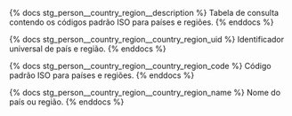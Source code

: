 {% docs stg_person__country_region__description %}
Tabela de consulta contendo os códigos padrão ISO para países e regiões.
{% enddocs %}

{% docs stg_person__country_region__country_region_uid %}
Identificador universal de país e região.
{% enddocs %}

{% docs stg_person__country_region__country_region_code %}
Código padrão ISO para países e regiões.
{% enddocs %}

{% docs stg_person__country_region__country_region_name %}
Nome do país ou região.
{% enddocs %}
